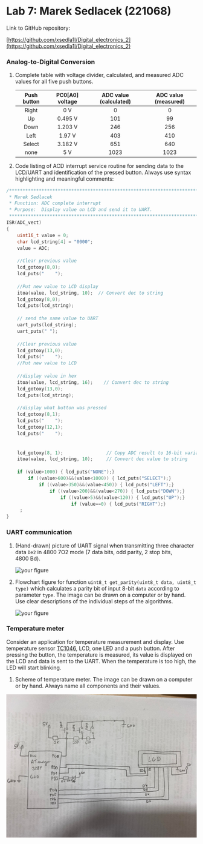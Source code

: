 # Lab 7: Marek Sedlacek (221068)

Link to GitHub repository:

   [https://github.com/xsedla1l/Digital_electronics_2](https://github.com/xsedla1l/Digital_electronics_2)


### Analog-to-Digital Conversion

1. Complete table with voltage divider, calculated, and measured ADC values for all five push buttons.

   | **Push button** | **PC0[A0] voltage** | **ADC value (calculated)** | **ADC value (measured)** |
   | :-: | :-: | :-: | :-: |
   | Right  | 0&nbsp;V 		| 0   	| 0 	|
   | Up     | 0.495&nbsp;V 	| 101 	| 99 	|
   | Down   | 1.203&nbsp;V   	|   246 | 256 	|
   | Left   | 1.97&nbsp;V    	|  403  | 410 	|
   | Select | 3.182&nbsp;V   	|   651 | 640 	|
   | none   | 5&nbsp;V   	|  1023	| 1023 	|

2. Code listing of ACD interrupt service routine for sending data to the LCD/UART and identification of the pressed button. Always use syntax highlighting and meaningful comments:

```c
/**********************************************************************
 * Marek Sedlacek
 * Function: ADC complete interrupt
 * Purpose:  Display value on LCD and send it to UART.
 **********************************************************************/
ISR(ADC_vect)
{
    uint16_t value = 0;
    char lcd_string[4] = "0000";
    value = ADC;  
    
    //Clear previous value
    lcd_gotoxy(8,0);
    lcd_puts("    ");
    
    //Put new value to LCD display
    itoa(value, lcd_string, 10);  // Convert dec to string
    lcd_gotoxy(8,0);
    lcd_puts(lcd_string);
    
    // send the same value to UART
    uart_puts(lcd_string);
    uart_puts(" ");        
        
    //Clear previous value
    lcd_gotoxy(13,0);
    lcd_puts("    ");
    //Put new value to LCD
        
    //display value in hex
    itoa(value, lcd_string, 16);    // Convert dec to string
    lcd_gotoxy(13,0);
    lcd_puts(lcd_string);
        
    //display what button was pressed
    lcd_gotoxy(8,1);
    lcd_puts("    ");
    lcd_gotoxy(12,1);
    lcd_puts("    ");
        
        
    lcd_gotoxy(8, 1);                // Copy ADC result to 16-bit variable
    itoa(value, lcd_string, 10);     // Convert dec value to string

    if (value>1000) { lcd_puts("NONE");}
        if ((value>600)&&(value<1000)) { lcd_puts("SELECT");}
            if ((value>350)&&(value<450)) { lcd_puts("LEFT");}
                if ((value>200)&&(value<270)) { lcd_puts("DOWN");}
                    if ((value>5)&&(value<120)) { lcd_puts("UP");}
                        if (value==0) { lcd_puts("RIGHT");}
     ;
}

```


### UART communication

1. (Hand-drawn) picture of UART signal when transmitting three character data `De2` in 4800 7O2 mode (7 data bits, odd parity, 2 stop bits, 4800&nbsp;Bd).

   ![your figure]()

2. Flowchart figure for function `uint8_t get_parity(uint8_t data, uint8_t type)` which calculates a parity bit of input 8-bit `data` according to parameter `type`. The image can be drawn on a computer or by hand. Use clear descriptions of the individual steps of the algorithms.

   ![your figure]()


### Temperature meter

Consider an application for temperature measurement and display. Use temperature sensor [TC1046](http://ww1.microchip.com/downloads/en/DeviceDoc/21496C.pdf), LCD, one LED and a push button. After pressing the button, the temperature is measured, its value is displayed on the LCD and data is sent to the UART. When the temperature is too high, the LED will start blinking.

1. Scheme of temperature meter. The image can be drawn on a computer or by hand. Always name all components and their values.

![alt text](https://github.com/xsedla1l/Digital_electronics_2/blob/main/Labs/06-lcd/Images/Kitchen_Alarm.png)



